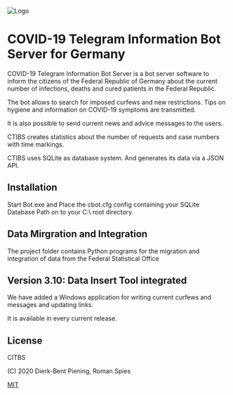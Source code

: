 
![Logo](https://i.ibb.co/FzfmF5J/logo.png)


# COVID-19 Telegram Information Bot Server for Germany
COVID-19 Telegram Information Bot Server is a bot server software to inform the citizens of the Federal Republic of Germany about the current number of infections, deaths and cured patients in the Federal Republic.

The bot allows to search for imposed curfews and new restrictions.
Tips on hygiene and information on COVID-19 symptoms are transmitted.

It is also possible to send current news and advice messages to the users.

CTIBS creates statistics about the number of requests and case numbers with time markings.

CTIBS uses SQLite as database system.
And generates its data via a JSON API.

## Installation

Start Bot.exe and Place the cbot.cfg config containing your SQLite Database Path on to your C:\ root directory.

## Data Mirgration and Integration

The project folder contains Python programs for the migration and integration of data from the Federal Statistical Office 

## Version 3.10: Data Insert Tool integrated

We have added a Windows application for writing current curfews and messages and updating links.

It is available in every current release.

## License
CITBS

(C) 2020 Dierk-Bent Piening, Roman Spies

[MIT](https://choosealicense.com/licenses/mit/)
